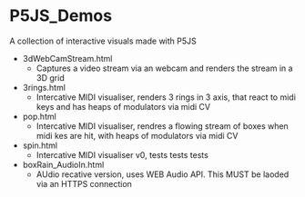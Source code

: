# P5JS_Demos
A collection of interactive visuals made with P5JS

- 3dWebCamStream.html
  - Captures a video stream via an webcam and renders the stream in a 3D grid
- 3rings.html
  - Intercative MIDI visualiser, renders 3 rings in 3 axis, that react to midi keys and has heaps of modulators via midi CV 
- pop.html
  - Intercative MIDI visualiser, rendres a flowing stream of boxes when midi kes are hit, with heaps of modulators via midi CV 
- spin.html
  - Intercative MIDI visualiser v0, tests tests tests
- boxRain_AudioIn.html
  - AUdio recative version, uses WEB Audio API. This MUST be laoded via an HTTPS connection
